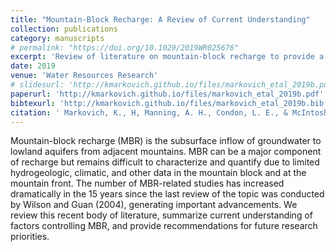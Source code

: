 ```yaml
---
title: "Mountain-Block Recharge: A Review of Current Understanding"
collection: publications
category: manuscripts
# permalink: "https://doi.org/10.1029/2019WR025676"
excerpt: 'Review of literature on mountain-block recharge to provide a current state of understanding and guide future research priorities.'
date: 2019
venue: 'Water Resources Research'
# slidesurl: 'http://kmarkovich.github.io/files/markovich_etal_2019b.pdf'
paperurl: 'http://kmarkovich.github.io/files/markovich_etal_2019b.pdf'
bibtexurl: 'http://kmarkovich.github.io/files/markovich_etal_2019b.bib'
citation: ' Markovich, K., H, Manning, A. H., Condon, L. E., & McIntosh, J. C. (2019). Mountain-block recharge: A review of current understanding. Water Resources Research, 55, 8278–8304. https://doi.org/10.1029/2019WR025676'
---
```


Mountain-block recharge (MBR) is the subsurface inflow of groundwater to lowland aquifers from adjacent mountains. MBR can be a major component of recharge but remains difficult to characterize and quantify due to limited hydrogeologic, climatic, and other data in the mountain block and at the mountain front. The number of MBR-related studies has increased dramatically in the 15 years since the last review of the topic was conducted by Wilson and Guan (2004), generating important advancements. We review this recent body of literature, summarize current understanding of factors controlling MBR, and provide recommendations for future research priorities.